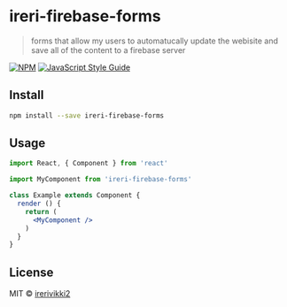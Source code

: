 # ireri-firebase-forms

> forms that allow my users to automatucally update the webisite and save all of the content to a firebase server

[![NPM](https://img.shields.io/npm/v/ireri-firebase-forms.svg)](https://www.npmjs.com/package/ireri-firebase-forms) [![JavaScript Style Guide](https://img.shields.io/badge/code_style-standard-brightgreen.svg)](https://standardjs.com)

## Install

```bash
npm install --save ireri-firebase-forms
```

## Usage

```jsx
import React, { Component } from 'react'

import MyComponent from 'ireri-firebase-forms'

class Example extends Component {
  render () {
    return (
      <MyComponent />
    )
  }
}
```

## License

MIT © [irerivikki2](https://github.com/irerivikki2)
